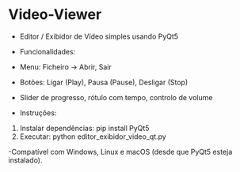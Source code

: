 # Video-Viewer
- Editor / Exibidor de Vídeo simples usando PyQt5
- Funcionalidades:
 - Menu: Ficheiro -> Abrir, Sair
 - Botões: Ligar (Play), Pausa (Pause), Desligar (Stop)
 - Slider de progresso, rótulo com tempo, controlo de volume

- Instruções:
 1) Instalar dependências: pip install PyQt5
 2) Executar: python editor_exibidor_video_qt.py

-Compatível com Windows, Linux e macOS (desde que PyQt5 esteja instalado).
